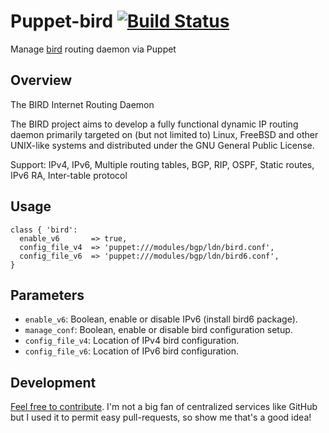 # Puppet-bird [![Build Status](https://travis-ci.org/sbadia/puppet-bird.png)](https://travis-ci.org/sbadia/puppet-bird)

Manage [bird](http://bird.network.cz/) routing daemon via Puppet

## Overview

The BIRD Internet Routing Daemon

The BIRD project aims to develop a fully functional dynamic IP routing daemon primarily targeted on (but not limited to) Linux, FreeBSD and other UNIX-like systems and distributed under the GNU General Public License. 

Support: IPv4, IPv6, Multiple routing tables, BGP, RIP, OSPF, Static routes, IPv6 RA, Inter-table protocol

## Usage

    class { 'bird':
      enable_v6       => true,
      config_file_v4  => 'puppet:///modules/bgp/ldn/bird.conf',
      config_file_v6  => 'puppet:///modules/bgp/ldn/bird6.conf',
    }

## Parameters

* `enable_v6`: Boolean, enable or disable IPv6 (install bird6 package).
* `manage_conf`: Boolean, enable or disable bird configuration setup.
* `config_file_v4`: Location of IPv4 bird configuration.
* `config_file_v6`: Location of IPv6 bird configuration.

## Development

[Feel free to contribute](https://github.com/sbadia/puppet-metche/). I'm not a big fan of centralized services like GitHub but I used it to permit easy pull-requests, so show me that's a good idea!
